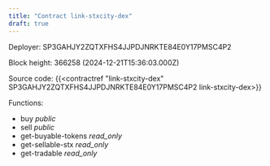 ```yaml
---
title: "Contract link-stxcity-dex"
draft: true
---
```

Deployer: SP3GAHJY2ZQTXFHS4JJPDJNRKTE84E0Y17PMSC4P2


 



Block height: 366258 (2024-12-21T15:36:03.000Z)

Source code: {{<contractref "link-stxcity-dex" SP3GAHJY2ZQTXFHS4JJPDJNRKTE84E0Y17PMSC4P2 link-stxcity-dex>}}

Functions:

* buy _public_
* sell _public_
* get-buyable-tokens _read_only_
* get-sellable-stx _read_only_
* get-tradable _read_only_
